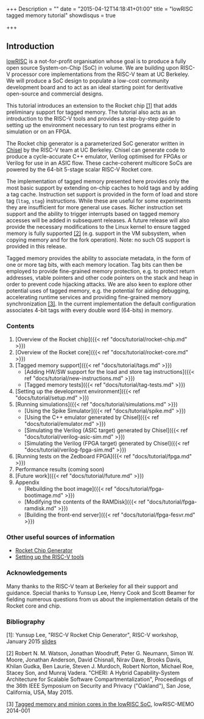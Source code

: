 +++
Description = ""
date = "2015-04-12T14:18:41+01:00"
title = "lowRISC tagged memory tutorial"
showdisqus = true

+++

## Introduction 


[lowRISC][lowRISC] is a not-for-profit organisation whose goal is to
produce a fully open source System-on-Chip (SoC) in volume. We are
building upon RISC-V processor core implementations from the RISC-V
team at UC Berkeley.  We will produce a SoC design to populate a
low-cost community development board and to act as an ideal starting
point for deritivative open-source and commercial designs.

This tutorial introduces an extension to the Rocket chip
[[1]](#RocketChip) that adds preliminary support for tagged memory. The
tutorial also acts as an introduction to the RISC-V tools and provides
a step-by-step guide to setting up the environment necessary to run
test programs either in simulation or on an FPGA.

The Rocket chip generator is a parameterized SoC generator written in
[Chisel][Chisel] by the RISC-V team at UC Berkeley. Chisel can
generate code to produce a cycle-accurate C++ emulator, Verilog
optimised for FPGAs or Verilog for use in an ASIC flow. These
cache-coherent multicore SoCs are powered by the 64-bit 5-stage scalar
RISC-V Rocket core.

The implementation of tagged memory presented here provides only the
most basic support by extending on-chip caches to hold tags and by
adding a tag cache. Instruction set support is provided in the form of
load and store tag (`ltag`, `stag`) instructions. While these are
useful for some experiments they are insufficient for more general use
cases. Richer instruction set support and the ability to trigger
interrupts based on tagged memory accesses will be added in subsequent
releases. A future release will also provide the necessary
modifications to the Linux kernel to ensure tagged memory is fully
supported [[2]](#Oakland:2015) (e.g. support in the VM subsystem, when
copying memory and for the fork operation). Note: no such OS support
is provided in this release.

Tagged memory provides the ability to associate metadata, in the form
of one or more tag bits, with each memory location. Tag bits can then
be employed to provide fine-grained memory protection, e.g. to protect
return addresses, vtable pointers and other code pointers on the stack
and heap in order to prevent code hijacking attacks. We are also keen
to explore other potential uses of tagged memory, e.g. the potential
for aiding debugging, accelerating runtime services and providing
fine-grained memory synchronization [[3]](#Memo1). In the current
implementation the default configuration associates 4-bit tags with
every double word (64-bits) in memory.

### Contents

  1. [Overview of the Rocket chip]({{< ref "docs/tutorial/rocket-chip.md" >}})
  2. [Overview of the Rocket core]({{< ref "docs/tutorial/rocket-core.md" >}})
  3. [Tagged memory support]({{< ref "docs/tutorial/tags.md" >}})
     * [Adding HW/SW support for the load and store tag instructions]({{< ref "docs/tutorial/new-instructions.md" >}})
     * [Tagged memory tests]({{< ref "docs/tutorial/tag-tests.md" >}})
  4. [Setting up the development environment]({{< ref "docs/tutorial/setup.md" >}})
  5. [Running simulations]({{< ref "docs/tutorial/simulations.md" >}})
     * [Using the Spike Simulator]({{< ref "docs/tutorial/spike.md" >}})
     * [Using the C++ emulator generated by Chisel]({{< ref "docs/tutorial/emulator.md" >}})
     * [Simulating the Verilog (ASIC target) generated by Chisel]({{< ref "docs/tutorial/verilog-asic-sim.md" >}})
     * [Simulating the Verilog (FPGA target) generated by Chisel]({{< ref "docs/tutorial/verilog-fpga-sim.md" >}})
  6. [Running tests on the Zedboard FPGA]({{< ref "docs/tutorial/fpga.md" >}})
  7. Performance results (coming soon)
  8. [Future work]({{< ref "docs/tutorial/future.md" >}})
  8. Appendix
     * [Rebuilding the boot image]({{< ref "docs/tutorial/fpga-bootimage.md" >}})
     * [Modifying the contents of the RAMDisk]({{< ref "docs/tutorial/fpga-ramdisk.md" >}})
     * [Building the front-end server]({{< ref "docs/tutorial/fpga-fesvr.md" >}})

### Other useful sources of information

  * [Rocket Chip Generator][RocketChipGit]
  * [Setting up the RISC-V tools](https://github.com/riscv/riscv-tools/blob/master/README.md)

### Acknowledgements

Many thanks to the RISC-V team at Berkeley for all their support and
guidance. Special thanks to Yunsup Lee, Henry Cook and Scott Beamer
for fielding numerous questions from us about the implementation
details of the Rocket core and chip.

<!-- Links -->

[RocketChipGit]: https://github.com/ucb-bar/rocket-chip#rocket-chip-generator
[Chisel]: https://chisel.eecs.berkeley.edu/
[lowRISC]: http://www.lowrisc.org/

### Bibliography
<!-- References --> 

<a name="RocketChip"></a>
[1]: Yunsup Lee, "RISC-V Rocket Chip Generator", RISC-V workshop, January 2015 [slides](http://riscv.org/workshop-jan2015/riscv-rocket-chip-generator-workshop-jan2015.pdf)

<a name="Oakland:2015"></a>
[2] Robert N. M. Watson, Jonathan
 Woodruff, Peter G. Neumann, Simon W. Moore, Jonathan Anderson, David
 Chisnall, Nirav Dave, Brooks Davis, Khilan Gudka, Ben Laurie, Steven
 J. Murdoch, Robert Norton, Michael Roe, Stacey Son, and Munraj
 Vadera. "CHERI: A Hybrid Capability-System Architecture for Scalable
 Software Compartmentalization", Proceedings of the 36th IEEE Symposium
 on Security and Privacy ("Oakland"), San Jose, California, USA, May
 2015.

<a name="Memo1"></a>
[3] [Tagged memory and minion cores
in the lowRISC SoC](http://www.lowrisc.org/docs/memo-2014-001-tagged-memory-and-minion-cores/), lowRISC-MEMO 2014-001


